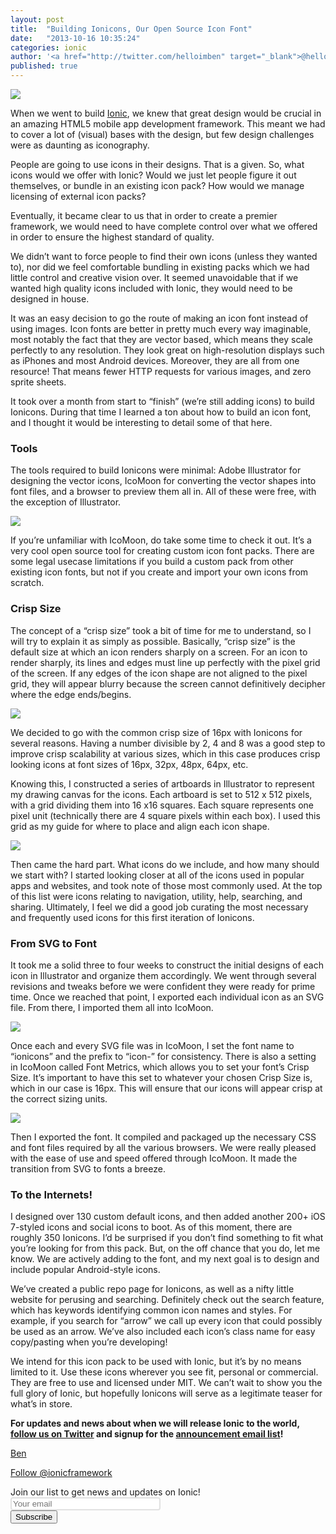 ```yaml
---
layout: post
title:  "Building Ionicons, Our Open Source Icon Font"
date:   "2013-10-16 10:35:24"
categories: ionic
author: '<a href="http://twitter.com/helloimben" target="_blank">@helloimben</a>'
published: true
---
```


<img class="showcase-image" src="/img/blog/ionicons-preview.png">

<p>When we went to build <a href="http://ionicframework.com">Ionic</a>, we knew that great design would be crucial in an amazing HTML5 mobile app development framework. This meant we had to cover a lot of (visual) bases with the design, but few design challenges were as daunting as iconography.</p>

<p>People are going to use icons in their designs. That is a given. So, what icons would we offer with Ionic? Would we just let people figure it out themselves, or bundle in an existing icon pack? How would we manage licensing of external icon packs?</p>

<p>Eventually, it became clear to us that in order to create a premier framework, we would need to have complete control over what we offered in order to ensure the highest standard of quality.</p>

<p>We didn’t want to force people to find their own icons (unless they wanted to), nor did we feel comfortable bundling in existing packs which we had little control and creative vision over. It seemed unavoidable that if we wanted high quality icons included with Ionic, they would need to be designed in house.</p>

<p>It was an easy decision to go the route of making an icon font instead of using images. Icon fonts are better in pretty much every way imaginable, most notably the fact that they are vector based, which means they scale perfectly to any resolution. They look great on high-resolution displays such as iPhones and most Android devices. Moreover, they are all from one resource! That means fewer HTTP requests for various images, and zero sprite sheets.</p>

<p>It took over a month from start to “finish” (we’re still adding icons) to build Ionicons. During that time I learned a ton about how to build an icon font, and I thought it would be interesting to detail some of that here.</p>

<h3>Tools</h3>

<p>The tools required to build Ionicons were minimal: Adobe Illustrator for designing the vector icons, IcoMoon for converting the vector shapes into font files, and a browser to preview them all in. All of these were free, with the exception of Illustrator.</p>

<img class="showcase-image" src="/img/blog/ionicons-tools.png">

<p>If you’re unfamiliar with IcoMoon, do take some time to check it out. It’s a very cool open source tool for creating custom icon font packs. There are some legal usecase limitations if you build a custom pack from other existing icon fonts, but not if you create and import your own icons from scratch.</p>

<h3>Crisp Size</h3>

<p>The concept of a “crisp size” took a bit of time for me to understand, so I will try to explain it as simply as possible. Basically, “crisp size” is the default size at which an icon renders sharply on a screen. For an icon to render sharply, its lines and edges must line up perfectly with the pixel grid of the screen. If any edges of the icon shape are not aligned to the pixel grid, they will appear blurry because the screen cannot definitively decipher where the edge ends/begins.</p>

<img class="showcase-image" src="/img/blog/ionicons-preview.png">

<p>We decided to go with the common crisp size of 16px with Ionicons for several reasons. Having a number divisible by 2, 4 and 8 was a good step to improve crisp scalability at various sizes, which in this case produces crisp looking icons at font sizes of 16px, 32px, 48px, 64px, etc.</p>

<p>Knowing this, I constructed a series of artboards in Illustrator to represent my drawing canvas for the icons. Each artboard is set to 512 x 512 pixels, with a grid dividing them into 16 x16 squares. Each square represents one pixel unit (technically there are 4 square pixels within each box). I used this grid as my guide for where to place and align each icon shape.</p>

<img class="showcase-image" src="/img/blog/ionicons-preview.png">

<p>Then came the hard part. What icons do we include, and how many should we start with? I started looking closer at all of the icons used in popular apps and websites, and took note of those most commonly used. At the top of this list were icons relating to navigation, utility, help, searching, and sharing. Ultimately, I feel we did a good job curating the most necessary and frequently used icons for this first iteration of Ionicons.</p>

<h3>From SVG to Font</h3>

<p>It took me a solid three to four weeks to construct the initial designs of each icon in Illustrator and organize them accordingly. We went through several revisions and tweaks before we were confident they were ready for prime time. Once we reached that point, I exported each individual icon as an SVG file. From there, I imported them all into IcoMoon.</p>

<img class="showcase-image" src="/img/blog/ionicons-preview.png">

<p>Once each and every SVG file was in IcoMoon, I set the font name to “ionicons” and the prefix to “icon-” for consistency. There is also a setting in IcoMoon called Font Metrics, which allows you to set your font’s Crisp Size. It’s important to have this set to whatever your chosen Crisp Size is, which in our case is 16px. This will ensure that our icons will appear crisp at the correct sizing units.</p>

<img class="showcase-image" src="/img/blog/ionicons-preview.png">

<p>Then I exported the font. It compiled and packaged up the necessary CSS and font files required by all the various browsers. We were really pleased with the ease of use and speed offered through IcoMoon. It made the transition from SVG to fonts a breeze.</p>

<h3>To the Internets!</h3>

<p>I designed over 130 custom default icons, and then added another 200+ iOS 7-styled icons and social icons to boot. As of this moment, there are roughly 350 Ionicons. I’d be surprised if you don’t find something to fit what you’re looking for from this pack. But, on the off chance that you do, let me know. We are actively adding to the font, and my next goal is to design and include popular Android-style icons.</p>

<p>We’ve created a public repo page for Ionicons, as well as a nifty little website for perusing and searching. Definitely check out the search feature, which has keywords identifying common icon names and styles. For example, if you search for “arrow” we call up every icon that could possibly be used as an arrow. We’ve also included each icon’s class name for easy copy/pasting when you’re developing!</p>

<p>We intend for this icon pack to be used with Ionic, but it’s by no means limited to it. Use these icons wherever you see fit, personal or commercial. They are free to use and licensed under MIT. We can’t wait to show you the full glory of Ionic, but hopefully Ionicons will serve as a legitimate teaser for what’s in store.</p>

<p><strong>For updates and news about when we will release Ionic to the world, <a href="http://twitter.com/ionicframework">follow us on Twitter</a> and signup for the <a href="http://ionicframework.com/">announcement email list</a>!</strong></p>

<p><a href="http://twitter.com/helloimben">Ben</a></p>

<p />

<a href="https://twitter.com/ionicframework" class="twitter-follow-button" data-show-count="false" data-size="large">Follow @ionicframework</a>

<script>
!function(d,s,id){var js,fjs=d.getElementsByTagName(s)[0],p=/^http:/.test(d.location)?'http':'https';if(!d.getElementById(id)){js=d.createElement(s);js.id=id;js.src=p+'://platform.twitter.com/widgets.js';fjs.parentNode.insertBefore(js,fjs);}}(document, 'script', 'twitter-wjs');
</script>

<form action="http://codiqa.createsend.com/t/t/s/jytylh/" method="post" class="form">
        <div class="form-inline">
          <label for="fieldEmail">Join our list to get news and updates on Ionic!</label><br />
          <div class="row">
            <div class="col-sm-5">
              <input id="fieldEmail" class="form-control" name="cm-jytylh-jytylh" type="email" placeholder="Your email" style="box-shadow: none; border: 2px solid #e1e1e1; border-radius: 4px; width: 240px;" required />
            </div>
            <button type="submit" class="btn btn-primary">Subscribe</button>
          </div>
        </div>
      </div>
    </div>
</form>
